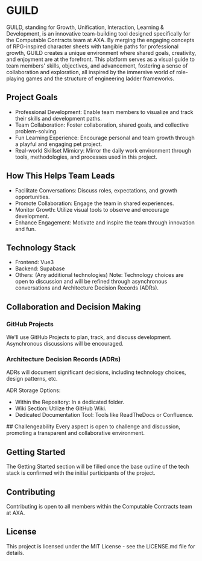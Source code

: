 # GUILD
GUILD, standing for Growth, Unification, Interaction, Learning & Development, is an innovative team-building tool designed specifically for the Computable Contracts team at AXA. By merging the engaging concepts of RPG-inspired character sheets with tangible paths for professional growth, GUILD creates a unique environment where shared goals, creativity, and enjoyment are at the forefront. This platform serves as a visual guide to team members' skills, objectives, and advancement, fostering a sense of collaboration and exploration, all inspired by the immersive world of role-playing games and the structure of engineering ladder frameworks.

## Project Goals
- Professional Development: Enable team members to visualize and track their skills and development paths.
- Team Collaboration: Foster collaboration, shared goals, and collective problem-solving.
- Fun Learning Experience: Encourage personal and team growth through a playful and engaging pet project.
- Real-world Skillset Mimicry: Mirror the daily work environment through tools, methodologies, and processes used in this project.
## How This Helps Team Leads
- Facilitate Conversations: Discuss roles, expectations, and growth opportunities.
- Promote Collaboration: Engage the team in shared experiences.
- Monitor Growth: Utilize visual tools to observe and encourage development.
- Enhance Engagement: Motivate and inspire the team through innovation and fun.
## Technology Stack
- Frontend: Vue3
- Backend: Supabase
- Others: (Any additional technologies)
Note: Technology choices are open to discussion and will be refined through asynchronous conversations and Architecture Decision Records (ADRs).

## Collaboration and Decision Making
### GitHub Projects
We'll use GitHub Projects to plan, track, and discuss development. Asynchronous discussions will be encouraged.

### Architecture Decision Records (ADRs)
ADRs will document significant decisions, including technology choices, design patterns, etc.

ADR Storage Options:
- Within the Repository: In a dedicated folder.
- Wiki Section: Utilize the GitHub Wiki.
- Dedicated Documentation Tool: Tools like ReadTheDocs or Confluence.

## Challengeability
Every aspect is open to challenge and discussion, promoting a transparent and collaborative environment.

## Getting Started
The Getting Started section will be filled once the base outline of the tech stack is confirmed with the initial participants of the project.

## Contributing
Contributing is open to all members within the Computable Contracts team at AXA.

## License
This project is licensed under the MIT License - see the LICENSE.md file for details.
